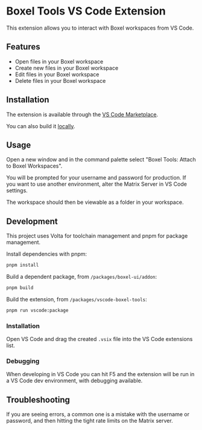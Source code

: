 # Boxel Tools VS Code Extension

This extension allows you to interact with Boxel workspaces from VS Code.

## Features

- Open files in your Boxel workspace
- Create new files in your Boxel workspace
- Edit files in your Boxel workspace
- Delete files in your Boxel workspace

## Installation

The extension is available through the [VS Code Marketplace](https://marketplace.visualstudio.com/items?itemName=cardstack.boxel-tools).

You can also build it [locally](#development).

## Usage

Open a new window and in the command palette select "Boxel Tools: Attach to Boxel Workspaces".

You will be prompted for your username and password for production. If you want to use another environment, alter the Matrix Server in VS Code settings.

The workspace should then be viewable as a folder in your workspace.

## Development

This project uses Volta for toolchain management and pnpm for package management.

Install dependencies with pnpm:

```bash
pnpm install
```

Build a dependent package, from `/packages/boxel-ui/addon`:

```bash
pnpm build
```

Build the extension, from `/packages/vscode-boxel-tools`:

```bash
pnpm run vscode:package
```

### Installation

Open VS Code and drag the created `.vsix` file into the VS Code extensions list.

### Debugging

When developing in VS Code you can hit F5 and the extension will be run in a VS Code dev environment, with debugging available.

## Troubleshooting

If you are seeing errors, a common one is a mistake with the username or password, and then hitting the tight rate limits on the Matrix server.

